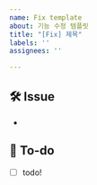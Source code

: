 ```yaml
---
name: Fix template
about: 기능 수정 템플릿
title: "[Fix] 제목"
labels: ''
assignees: ''

---
```


## 🛠 Issue
<!-- 이슈에 대해 간략하게 설명해주세요 -->
- 
## 📝 To-do
<!-- 진행할 작업에 대해 적어주세요 -->
- [ ] todo!
